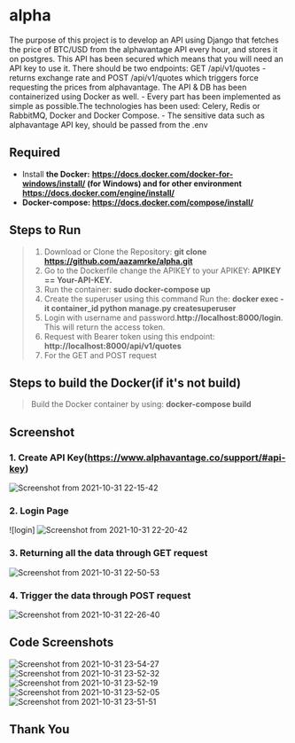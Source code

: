 # alpha
The purpose of this project is to develop an API using Django that fetches the price of BTC/USD from the alphavantage API every hour, and stores it on postgres. This API has been secured which means that you will need an API key to use it. There should be two endpoints: GET /api/v1/quotes - returns exchange rate and POST /api/v1/quotes which triggers force requesting the prices from alphavantage. The API &amp; DB has been containerized using Docker as well. - Every part has been implemented as simple as possible.The technologies has been used: Celery, Redis or RabbitMQ, Docker and Docker Compose. - The sensitive data such as alphavantage API key, should be passed from the .env

## Required

* Install **the Docker:** **https://docs.docker.com/docker-for-windows/install/ (for Windows) and for other environment https://docs.docker.com/engine/install/**
* **Docker-compose: https://docs.docker.com/compose/install/**

## Steps to Run 
> 1. Download or Clone the Repository:    **git clone https://github.com/aazamrke/alpha.git**
> 2. Go to the Dockerfile change the APIKEY to your APIKEY:    **APIKEY == Your-API-KEY.**
> 3. Run the container: **sudo docker-compose up**
> 4. Create the superuser using this command Run the: **docker exec -it container_id python manage.py createsuperuser**
> 5. Login with username and password.**http://localhost:8000/login**. This will return the access token.
> 6. Request with Bearer token using this endpoint: **http://localhost:8000/api/v1/quotes**
> 7. For the GET and POST request 

## Steps to build the Docker(if it's not build)
>  Build the Docker container by using:   **docker-compose build**

## Screenshot

### 1. **Create API Key**(https://www.alphavantage.co/support/#api-key)
![Screenshot from 2021-10-31 22-15-42](https://user-images.githubusercontent.com/11086459/139596603-5df7e41c-4bdd-4fd7-a84a-f712909ecc46.png)


### 2. **Login Page**

![login]
![Screenshot from 2021-10-31 22-20-42](https://user-images.githubusercontent.com/11086459/139596468-5f98e779-3265-4dd6-bf8e-4348f96f3a00.png)


### 3. **Returning all the data through GET request**

![Screenshot from 2021-10-31 22-50-53](https://user-images.githubusercontent.com/11086459/139596519-6acac14d-3720-48ab-bfd1-7e6dd63e9a71.png)


### 4. **Trigger the data through POST request**

![Screenshot from 2021-10-31 22-26-40](https://user-images.githubusercontent.com/11086459/139596535-3705cea7-de6f-4741-be03-250fd878a037.png)

## Code Screenshots
![Screenshot from 2021-10-31 23-54-27](https://user-images.githubusercontent.com/11086459/139596790-dd66ce01-94f7-4fea-8e83-d5b6fba51be9.png)
![Screenshot from 2021-10-31 23-52-32](https://user-images.githubusercontent.com/11086459/139596801-f885a6c4-98c3-4b38-b862-403944395220.png)
![Screenshot from 2021-10-31 23-52-19](https://user-images.githubusercontent.com/11086459/139596810-2701d563-ca54-4219-bfb6-3c9b5f2cc032.png)
![Screenshot from 2021-10-31 23-52-05](https://user-images.githubusercontent.com/11086459/139596814-bc7ecc17-1f31-4b62-8f85-a29887e789b5.png)
![Screenshot from 2021-10-31 23-51-51](https://user-images.githubusercontent.com/11086459/139596821-7910d7da-ee0f-4cb8-b8db-5f9d148cccc0.png)







## Thank You

